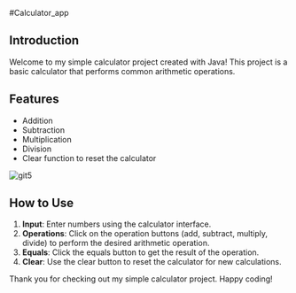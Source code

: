 #Calculator_app

## Introduction
Welcome to my simple calculator project created with Java! This project is a basic calculator that performs common arithmetic operations.

## Features
- Addition
- Subtraction
- Multiplication
- Division
- Clear function to reset the calculator

![git5](https://github.com/djeghlaflydia/calculator_app/assets/163843966/45d1ac14-dfc4-4b14-b1b1-7b3d3fb3a315)

## How to Use
1. **Input**: Enter numbers using the calculator interface.
2. **Operations**: Click on the operation buttons (add, subtract, multiply, divide) to perform the desired arithmetic operation.
3. **Equals**: Click the equals button to get the result of the operation.
4. **Clear**: Use the clear button to reset the calculator for new calculations.

Thank you for checking out my simple calculator project.
Happy coding!
